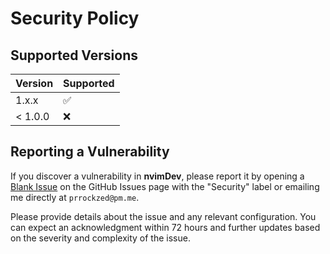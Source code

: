 # Security Policy

## Supported Versions

| Version | Supported          |
| ------- | ------------------ |
| 1.x.x   | :white_check_mark: |
| < 1.0.0 | :x:                |

## Reporting a Vulnerability

If you discover a vulnerability in **nvimDev**, please report it by opening a [Blank Issue](https://github.com/prrockzed/nvimDev/issues/new) on the GitHub Issues page with the "Security" label or emailing me directly at `prrockzed@pm.me`.

Please provide details about the issue and any relevant configuration. You can expect an acknowledgment within 72 hours and further updates based on the severity and complexity of the issue.
